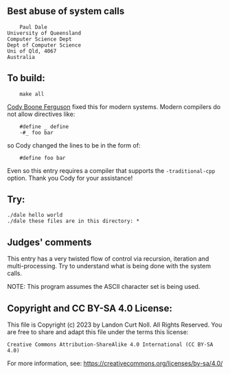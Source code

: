## Best abuse of system calls

    	Paul Dale
	University of Queensland
	Computer Science Dept
	Dept of Computer Science
	Uni of Qld, 4067
	Australia

## To build:

	    make all

[Cody Boone Ferguson](/winners.html#Cody_Boone_Ferguson) fixed this for modern
systems. Modern compilers do not allow directives like:

	    #define _ define
	    -#_ foo bar

so Cody changed the lines to be in the form of:

	    #define foo bar

Even so this entry requires a compiler that supports the `-traditional-cpp`
option. Thank you Cody for your assistance!


## Try:


	./dale hello world
	./dale these files are in this directory: *


## Judges' comments

This entry has a very twisted flow of control via recursion, iteration 
and multi-processing.  Try to understand what is being done with the
system calls.

NOTE: This program assumes the ASCII character set is being used.

## Copyright and CC BY-SA 4.0 License:

This file is Copyright (c) 2023 by Landon Curt Noll.  All Rights Reserved.
You are free to share and adapt this file under the terms this license:

    Creative Commons Attribution-ShareAlike 4.0 International (CC BY-SA 4.0)

For more information, see: https://creativecommons.org/licenses/by-sa/4.0/
